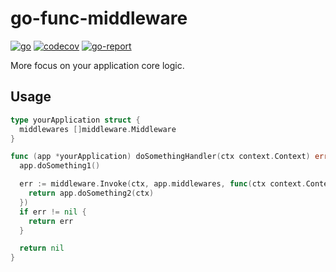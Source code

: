 # go-func-middleware

[![go](https://github.com/sters/go-func-middleware/workflows/Go/badge.svg)](https://github.com/sters/go-func-middleware/actions?query=workflow%3AGo)
[![codecov](https://codecov.io/gh/sters/go-func-middleware/branch/main/graph/badge.svg)](https://codecov.io/gh/sters/go-func-middleware)
[![go-report](https://goreportcard.com/badge/github.com/sters/go-func-middleware)](https://goreportcard.com/report/github.com/sters/go-func-middleware)

More focus on your application core logic.

## Usage

```go
type yourApplication struct {
  middlewares []middleware.Middleware
}

func (app *yourApplication) doSomethingHandler(ctx context.Context) error {
  app.doSomething1()

  err := middleware.Invoke(ctx, app.middlewares, func(ctx context.Context) error {
    return app.doSomething2(ctx)
  })
  if err != nil {
    return err
  }

  return nil
}
```
